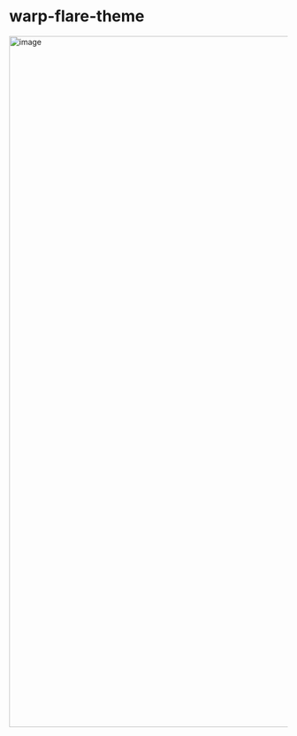 # warp-flare-theme


<img width="1250" alt="image" src="https://github.com/czhoffmann23/warp-flare-theme/assets/37822767/6bc4a0a1-67c1-4b69-9e95-73559a5dba94">


